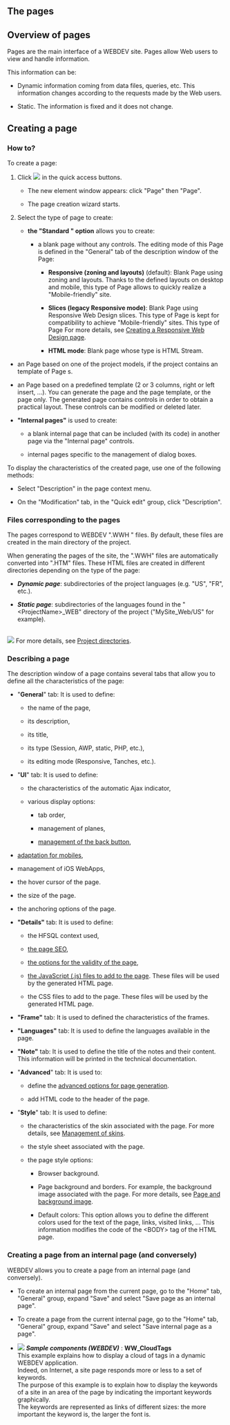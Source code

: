 


## The pages
			



<a name="NOTE1"></a>
<a name="NOTE1_1"></a>


## Overview of pages
<a name="overview_pages_ELTTEXTE000273"></a>
Pages are the main interface of a WEBDEV site. Pages allow Web users to view and handle information.

This information can be:

- Dynamic information coming from data files, queries, etc. This information changes according to the requests made by the Web users.

- Static. The information is fixed and it does not change.




<a name="NOTE2"></a>
<a name="NOTE2_1"></a>


## Creating a page
<a name="creating_page_ELTTEXTE000297"></a>


### How to?
<a name="how_ELTPARAGRAPHE000023"></a>

To create a page: 

1. Click ![](https://doc.pcsoft.fr/en-US/images/image.awp?langid=3&name=ico_nouveau.gif) in the quick access buttons. 

	- The new element window appears: click "Page" then "Page".

	- The page creation wizard starts.




2. Select the type of page to create:

	- **the "Standard " option** allows you to create: 

		- a blank page without any controls. 
						The editing mode of this Page is defined in the "General" tab of the description window of the Page: 

			- **Responsive (zoning and layouts)** (default): Blank Page using zoning and layouts.
										Thanks to the defined layouts on desktop and mobile, this type of Page allows to quickly realize a "Mobile-friendly" site. 

			- **Slices (legacy Responsive mode)**: Blank Page using Responsive Web Design slices. 
										This type of Page is kept for compatibility to achieve "Mobile-friendly" sites. This type of Page 
										For more details, see [Creating a Responsive Web Design page](../WDChamp/9000168.md). 

			- **HTML mode**: Blank page whose type is HTML Stream. 




- an Page based on one of the project models, if the project contains an template of Page s.  

- an Page based on a predefined template (2 or 3 columns, right or left insert, ...). 
						You can generate the page and the page template, or the page only. 
						The generated page contains controls in order to obtain a practical layout. These controls can be modified or deleted later. 

- **"Internal pages"** is used to create: 

	- a blank internal page that can be included (with its code) in another page via the "Internal page" controls. 

	- internal pages specific to the management of dialog boxes. 




To display the characteristics of the created page, use one of the following methods: 

- Select "Description" in the page context menu.

- On the "Modification" tab, in the "Quick edit" group, click "Description".



<a name="NOTE2_2"></a>


### Files corresponding to the pages
<a name="files_corresponding_the_pages_ELTPARAGRAPHE000105"></a>

The pages correspond to WEBDEV ".WWH " files. By default, these files are created in the main directory of the project.

When generating the pages of the site, the ".WWH" files are automatically converted into ".HTM" files. These HTML files are created in different directories depending on the type of the page:

- ***Dynamic page***: subdirectories of the project languages (e.g. "US", "FR", etc.).

- ***Static page***: subdirectories of the languages found in the "&lt;ProjectName&gt;_WEB" directory of the project ("MySite_Web/US" for example).

<br>![](https://doc.pcsoft.fr/en-US/images/image.awp?langid=3&name=RepPageDynStat.gif)
For more details, see [Project directories](../Editeurs/2030003.md).
<a name="NOTE2_3"></a>


### Describing a page
<a name="describing_page_ELTPARAGRAPHE000123"></a>

The description window of a page contains several tabs that allow you to define all the characteristics of the page:

- "**General**" tab: It is used to define: 

	- the name of the page, 

	- its description, 

	- its title, 

	- its type (Session, AWP, static, PHP, etc.),

	- its editing mode (Responsive, Tanches, etc.).




- "**UI**" tab: It is used to define: 

	- the characteristics of the automatic Ajax indicator, 

	- various display options: 

		- tab order, 

		- management of planes,

		- [management of the back button](../WDChamp/1012001.md),




- [adaptation for mobiles](../Editeurs/2030057.md), 

- management of iOS WebApps,

- the hover cursor of the page. 

- the size of the page. 

- the anchoring options of the page. 

- **"Details"** tab:  It is used to define:

	- the HFSQL context used, 

	- [the page SEO](../Editeurs/2030037.md),

	- [the options for the validity of the page](../WDChamp/1012021.md),

	- [the JavaScript (.js) files to add to the page](../Editeurs/1012027.md). These files will be used by the generated HTML page.

	- the CSS files to add to the page. These files will be used by the generated HTML page.




- **"Frame"** tab: It is used to defined the characteristics of the frames.

- **"Languages"** tab: It is used to define the languages available in the page.

- **"Note"** tab: It is used to define the title of the notes and their content. This information will be printed in the technical documentation.

- "**Advanced**" tab: It is used to:

	- define the [advanced options for page generation](../WDChamp/1012030.md).

	- add HTML code to the header of the page.




- "**Style**" tab: It is used to define:

	- the characteristics of the skin associated with the page. For more details, see [Management of skins](../Editeurs/2016020.md). 

	- the style sheet associated with the page.

	- the page style options: 

		- Browser background. 

		- Page background and borders. For example, the background image associated with the page. For more details, see [Page and background image](../WDChamp/1012031.md). 

		- Default colors: This option allows you to define the different colors used for the text of the page, links, visited links, ... This information modifies the code of the &lt;BODY&gt; tag of the HTML page.






<a name="NOTE2_4"></a>


### Creating a page from an internal page (and conversely)
<a name="creating_page_from_internal_page_and_conversely_ELTPARAGRAPHE000195"></a>

WEBDEV allows you to create a page from an internal page (and conversely).

- To create an internal page from the current page, go to the "Home" tab, "General" group, expand "Save" and select "Save page as an internal page".

- To create a page from the current internal page, go to the "Home" tab, "General" group, expand "Save" and select "Save internal page as a page".





- ![](https://doc.pcsoft.fr/en-US/images/image.awp?langid=3&name=WW_CloudTags.gif) ***Sample components (WEBDEV)*** : **WW_CloudTags** <br>This example explains how to display a cloud of tags in a dynamic WEBDEV application.<br>Indeed, on Internet, a site page responds more or less to a set of keywords.<br>The purpose of this example is to explain how to display the keywords of a site in an area of the page by indicating the important keywords graphically.<br>The keywords are represented as links of different sizes: the more important the keyword is, the larger the font is.



